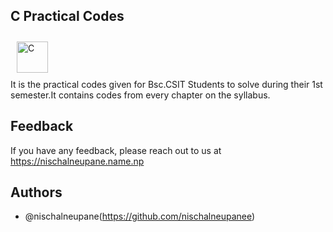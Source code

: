 ## C Practical Codes
<a href="https://www.cprogramming.com/" target="_blank"><img style="margin: 10px" src="https://profilinator.rishav.dev/skills-assets/c-original.svg" alt="C" height="50" /></a> <br>
It is the practical codes given for Bsc.CSIT Students to solve during their 1st semester.It contains codes from every chapter on the syllabus.


## Feedback

If you have any feedback, please reach out to us at https://nischalneupane.name.np


## Authors

- @nischalneupane(https://github.com/nischalneupanee)

